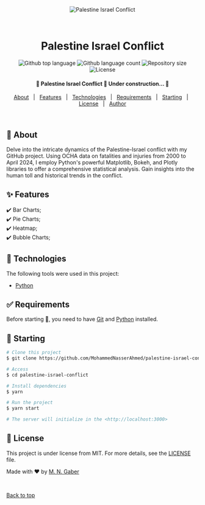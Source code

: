 <div align="center" id="top"> 
  <img src="./.github/app.gif" alt="Palestine Israel Conflict" />

  &#xa0;

  <!-- <a href="https://palestineisraelconflict.netlify.app">Demo</a> -->
</div>

<h1 align="center">Palestine Israel Conflict</h1>

<p align="center">
  <img alt="Github top language" src="https://img.shields.io/github/languages/top/MohammedNasserAhmed/palestine-israel-conflict?color=56BEB8">

  <img alt="Github language count" src="https://img.shields.io/github/languages/count/MohammedNasserAhmed/palestine-israel-conflict?color=51BGB8">

  <img alt="Repository size" src="https://img.shields.io/github/repo-size/MohammedNasserAhmed/palestine-israel-conflict?color=51RYR7">

  <img alt="License" src="https://img.shields.io/github/license/MohammedNasserAhmed/palestine-israel-conflict?color=56BEB8">

  
</p>

<!-- Status -->

<h4 align="center"> 
	🚧  Palestine Israel Conflict 🚀 Under construction...  🚧
</h4> 

<!--<hr> -->

<p align="center">
  <a href="#dart-about">About</a> &#xa0; | &#xa0; 
  <a href="#sparkles-features">Features</a> &#xa0; | &#xa0;
  <a href="#rocket-technologies">Technologies</a> &#xa0; | &#xa0;
  <a href="#white_check_mark-requirements">Requirements</a> &#xa0; | &#xa0;
  <a href="#checkered_flag-starting">Starting</a> &#xa0; | &#xa0;
  <a href="#memo-license">License</a> &#xa0; | &#xa0;
  <a href="https://github.com/MohammedNasserAhmed" target="_blank">Author</a>
</p>

<br>

## :dart: About 

Delve into the intricate dynamics of the Palestine-Israel conflict with my GitHub project. Using OCHA data on fatalities and injuries from 2000 to April 2024, I employ Python's powerful Matplotlib, Bokeh, and Plotly libraries to offer a comprehensive statistical analysis. Gain insights into the human toll and historical trends in the conflict.

## :sparkles: Features 

:heavy_check_mark: Bar Charts;\
:heavy_check_mark: Pie Charts;\
:heavy_check_mark: Heatmap;\
:heavy_check_mark: Bubble Charts;

## :rocket: Technologies 

The following tools were used in this project:

- [Python](https://nodejs.org/)

## :white_check_mark: Requirements

Before starting :checkered_flag:, you need to have [Git](https://git-scm.com) and [Python](https://python.org) installed.

## :checkered_flag: Starting

```bash
# Clone this project
$ git clone https://github.com/MohammedNasserAhmed/palestine-israel-conflict

# Access
$ cd palestine-israel-conflict

# Install dependencies
$ yarn

# Run the project
$ yarn start

# The server will initialize in the <http://localhost:3000>
```

## :memo: License 

This project is under license from MIT. For more details, see the [LICENSE](LICENSE.md) file.


Made with :heart: by <a href="https://github.com/MohammedNasserAhmed" target="_blank">M. N. Gaber</a>

&#xa0;

<a href="#top">Back to top</a>
